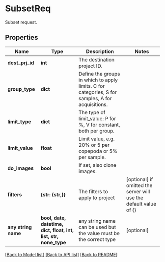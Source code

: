 # SubsetReq

Subset request. 

## Properties
Name | Type | Description | Notes
------------ | ------------- | ------------- | -------------
**dest_prj_id** | **int** | The destination project ID. | 
**group_type** | **dict** | Define the groups in which to apply limits. C for categories, S for samples, A for acquisitions. | 
**limit_type** | **dict** | The type of limit_value: P for %, V for constant, both per group. | 
**limit_value** | **float** | Limit value, e.g. 20% or 5 per copepoda or 5% per sample. | 
**do_images** | **bool** | If set, also clone images. | 
**filters** | **{str: (str,)}** | The filters to apply to project | [optional]  if omitted the server will use the default value of {}
**any string name** | **bool, date, datetime, dict, float, int, list, str, none_type** | any string name can be used but the value must be the correct type | [optional]

[[Back to Model list]](../README.md#documentation-for-models) [[Back to API list]](../README.md#documentation-for-api-endpoints) [[Back to README]](../README.md)


